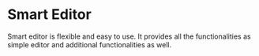 # Smart Editor

Smart editor is flexible and easy to use. It provides all the functionalities as simple editor and additional functionalities as well.

